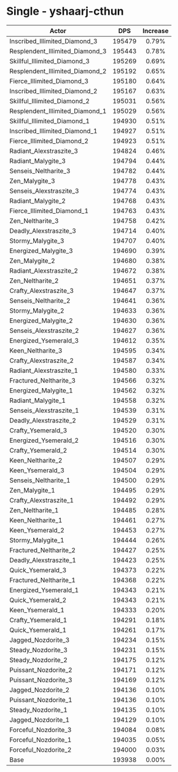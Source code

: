 # Single - yshaarj-cthun
| Actor | DPS | Increase |
|---|:---:|:---:|
|Inscribed_Illimited_Diamond_3|195479|0.79%|
|Resplendent_Illimited_Diamond_3|195443|0.78%|
|Skillful_Illimited_Diamond_3|195269|0.69%|
|Resplendent_Illimited_Diamond_2|195192|0.65%|
|Fierce_Illimited_Diamond_3|195180|0.64%|
|Inscribed_Illimited_Diamond_2|195167|0.63%|
|Skillful_Illimited_Diamond_2|195031|0.56%|
|Resplendent_Illimited_Diamond_1|195029|0.56%|
|Skillful_Illimited_Diamond_1|194930|0.51%|
|Inscribed_Illimited_Diamond_1|194927|0.51%|
|Fierce_Illimited_Diamond_2|194923|0.51%|
|Radiant_Alexstraszite_3|194824|0.46%|
|Radiant_Malygite_3|194794|0.44%|
|Senseis_Neltharite_3|194782|0.44%|
|Zen_Malygite_3|194778|0.43%|
|Senseis_Alexstraszite_3|194774|0.43%|
|Radiant_Malygite_2|194768|0.43%|
|Fierce_Illimited_Diamond_1|194763|0.43%|
|Zen_Neltharite_3|194758|0.42%|
|Deadly_Alexstraszite_3|194714|0.40%|
|Stormy_Malygite_3|194707|0.40%|
|Energized_Malygite_3|194690|0.39%|
|Zen_Malygite_2|194680|0.38%|
|Radiant_Alexstraszite_2|194672|0.38%|
|Zen_Neltharite_2|194651|0.37%|
|Crafty_Alexstraszite_3|194647|0.37%|
|Senseis_Neltharite_2|194641|0.36%|
|Stormy_Malygite_2|194633|0.36%|
|Energized_Malygite_2|194630|0.36%|
|Senseis_Alexstraszite_2|194627|0.36%|
|Energized_Ysemerald_3|194612|0.35%|
|Keen_Neltharite_3|194595|0.34%|
|Crafty_Alexstraszite_2|194587|0.34%|
|Radiant_Alexstraszite_1|194580|0.33%|
|Fractured_Neltharite_3|194566|0.32%|
|Energized_Malygite_1|194562|0.32%|
|Radiant_Malygite_1|194558|0.32%|
|Senseis_Alexstraszite_1|194539|0.31%|
|Deadly_Alexstraszite_2|194529|0.31%|
|Crafty_Ysemerald_3|194520|0.30%|
|Energized_Ysemerald_2|194516|0.30%|
|Crafty_Ysemerald_2|194514|0.30%|
|Keen_Neltharite_2|194507|0.29%|
|Keen_Ysemerald_3|194504|0.29%|
|Senseis_Neltharite_1|194500|0.29%|
|Zen_Malygite_1|194495|0.29%|
|Crafty_Alexstraszite_1|194492|0.29%|
|Zen_Neltharite_1|194485|0.28%|
|Keen_Neltharite_1|194461|0.27%|
|Keen_Ysemerald_2|194453|0.27%|
|Stormy_Malygite_1|194444|0.26%|
|Fractured_Neltharite_2|194427|0.25%|
|Deadly_Alexstraszite_1|194423|0.25%|
|Quick_Ysemerald_3|194373|0.22%|
|Fractured_Neltharite_1|194368|0.22%|
|Energized_Ysemerald_1|194343|0.21%|
|Quick_Ysemerald_2|194343|0.21%|
|Keen_Ysemerald_1|194333|0.20%|
|Crafty_Ysemerald_1|194291|0.18%|
|Quick_Ysemerald_1|194261|0.17%|
|Jagged_Nozdorite_3|194234|0.15%|
|Steady_Nozdorite_3|194231|0.15%|
|Steady_Nozdorite_2|194175|0.12%|
|Puissant_Nozdorite_2|194171|0.12%|
|Puissant_Nozdorite_3|194169|0.12%|
|Jagged_Nozdorite_2|194136|0.10%|
|Puissant_Nozdorite_1|194136|0.10%|
|Steady_Nozdorite_1|194135|0.10%|
|Jagged_Nozdorite_1|194129|0.10%|
|Forceful_Nozdorite_3|194084|0.08%|
|Forceful_Nozdorite_1|194035|0.05%|
|Forceful_Nozdorite_2|194000|0.03%|
|Base|193938|0.00%|
